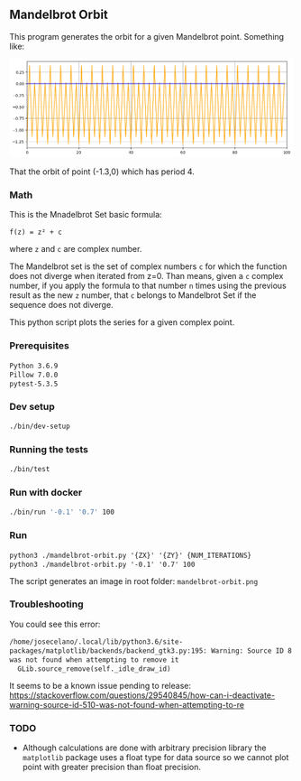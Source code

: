 ## Mandelbrot Orbit

This program generates the orbit for a given Mandelbrot point. Something like:

![Orbit of a mandelbrot point](mandelbrot-orbit-sample.png)

That the orbit of point (-1.3,0) which has period 4.

### Math

This is the Mnadelbrot Set basic formula:

```
f(z) = z² + c
```

where `z` and `c` are complex number. 

The Mandelbrot set is the set of complex numbers `c` for which the function does not diverge when iterated from z=0.
Than means, given a `c` complex number, if you apply the formula to that number `n` times using the previous result as the new `z` number, that `c` belongs to Mandelbrot Set if the sequence does not diverge.

This python script plots the series for a given complex point.

### Prerequisites

```
Python 3.6.9
Pillow 7.0.0
pytest-5.3.5
```

### Dev setup

```bash
./bin/dev-setup
```

### Running the tests

```bash
./bin/test
```

### Run with docker

```bash
./bin/run '-0.1' '0.7' 100
```

### Run

```
python3 ./mandelbrot-orbit.py '{ZX}' '{ZY}' {NUM_ITERATIONS}
python3 ./mandelbrot-orbit.py '-0.1' '0.7' 100
```

The script generates an image in root folder: `mandelbrot-orbit.png`

### Troubleshooting

You could see this error:
```
/home/josecelano/.local/lib/python3.6/site-packages/matplotlib/backends/backend_gtk3.py:195: Warning: Source ID 8 was not found when attempting to remove it
  GLib.source_remove(self._idle_draw_id)
```
It seems to be a known issue pending to release:
https://stackoverflow.com/questions/29540845/how-can-i-deactivate-warning-source-id-510-was-not-found-when-attempting-to-re

### TODO

* Although calculations are done with arbitrary precision library the `matplotlib` package uses a float type for data source so we cannot plot point with greater precision than float precision.